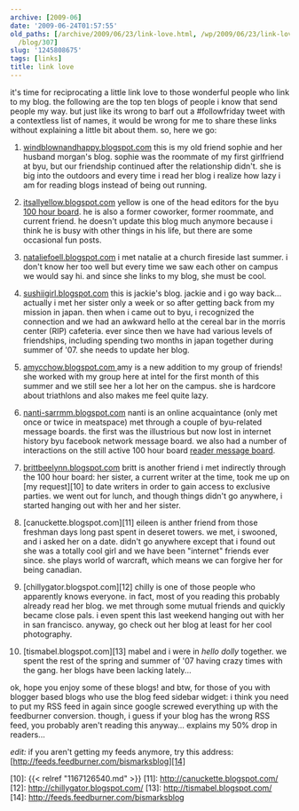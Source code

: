 ```yaml
---
archive: [2009-06]
date: '2009-06-24T01:57:55'
old_paths: [/archive/2009/06/23/link-love.html, /wp/2009/06/23/link-love/, /2009/06/23/link-love/,
  /blog/307]
slug: '1245808675'
tags: [links]
title: link love
---
```


it's time for reciprocating a little link love to those wonderful people
who link to my blog. the following are the top ten blogs of people i know
that send people my way. but just like its wrong to barf out
a #followfriday tweet with a contextless list of names, it would be wrong
for me to share these links without explaining a little bit about them.
so, here we go:

1) [windblownandhappy.blogspot.com][1] this is my old friend sophie and
her husband morgan's blog. sophie was the roommate of my first girlfriend
at byu, but our friendship continued after the relationship didn't. she is
big into the outdoors and every time i read her blog i realize how lazy
i am for reading blogs instead of being out running.

2) [itsallyellow.blogspot.com][2] yellow is one of the head editors for
the byu [100 hour board][3]. he is also a former coworker, former
roommate, and current friend. he doesn't update this blog much anymore
because i think he is busy with other things in his life, but there are
some occasional fun posts.

3) [nataliefoell.blogspot.com][4] i met natalie at a church fireside last
summer. i don't know her too well but every time we saw each other on
campus we would say hi. and since she links to my blog, she must be cool.

4) [sushiigirl.blogspot.com][5] this is jackie's blog. jackie and i go way
back... actually i met her sister only a week or so after getting back
from my mission in japan. then when i came out to byu, i recognized the
connection and we had an awkward hello at the cereal bar in the morris
center (RIP) cafeteria. ever since then we have had various levels of
friendships, including spending two months in japan together during summer
of '07. she needs to update her blog.

5) [amycchow.blogspot.com ][6] amy is a new addition to my group of
friends! she worked with my group here at intel for the first month of
this summer and we still see her a lot her on the campus. she is hardcore
about triathlons and also makes me feel quite lazy.

6) [nanti-sarrmm.blogspot.com][7] nanti is an online acquaintance (only
met once or twice in meatspace) met through a couple of byu-related
message boards. the first was the illustrious but now lost in internet
history byu facebook network message board. we also had a number of
interactions on the still active 100 hour board [reader message board][8].

7) [brittbeelynn.blogspot.com][9] britt is another friend i met indirectly
through the 100 hour board: her sister, a current writer at the time, took
me up on [my request][10] to date writers in order to gain access to
exclusive parties. we went out for lunch, and though things didn't go
anywhere, i started hanging out with her and her sister.

8) [canuckette.blogspot.com][11] eileen is anther friend from those
freshman days long past spent in deseret towers. we met, i swooned, and
i asked her on a date. didn't go anywhere except that i found out she was
a totally cool girl and we have been "internet" friends ever since. she
plays world of warcraft, which means we can forgive her for being
canadian.

9) [chillygator.blogspot.com][12] chilly is one of those people who
apparently knows everyone. in fact, most of you reading this probably
already read her blog. we met through some mutual friends and quickly
became close pals. i even spent this last weekend hanging out with her in
san francisco. anyway, go check out her blog at least for her cool
photography.

10) [tismabel.blogspot.com][13] mabel and i were in _hello dolly_
together. we spent the rest of the spring and summer of '07 having crazy
times with the gang. her blogs have been lacking lately...

ok, hope you enjoy some of these blogs! and btw, for those of you with
blogger based blogs who use the blog feed sidebar widget: i think you need
to put my RSS feed in again since google screwed everything up with the
feedburner conversion. though, i guess if your blog has the wrong RSS
feed, you probably aren't reading this anyway... explains my 50% drop in
readers...

_edit:_ if you aren't getting my feeds anymore, try this address:
[http://feeds.feedburner.com/bismarksblog][14]

[1]: http://windblownandhappy.blogspot.com/
[2]: http://itsallyellow.blogspot.com/
[3]: http://theboard.byu.edu/
[4]: http://nataliefoell.blogspot.com/
[5]: http://sushiigirl.blogspot.com/
[6]: http://amycchow.blogspot.com/
[7]: http://nanti-sarrmm.blogspot.com/
[8]: http://theboardmb.informe.com/
[9]: http://brittbeelynn.blogspot.com/
[10]: {{< relref "1167126540.md" >}}
[11]: http://canuckette.blogspot.com/
[12]: http://chillygator.blogspot.com/
[13]: http://tismabel.blogspot.com/
[14]: http://feeds.feedburner.com/bismarksblog

